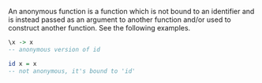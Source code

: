 An anonymous function is a function which is not bound to an identifier and is instead passed as an argument to another function and/or used to construct another function. See the following examples.
```haskell
\x -> x
-- anonymous version of id

id x = x
-- not anonymous, it's bound to 'id'
```

